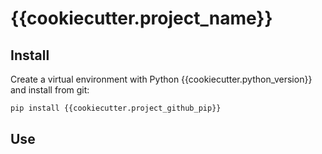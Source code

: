 # {{cookiecutter.project_name}}

## Install

Create a virtual environment with Python {{cookiecutter.python_version}} and install from git:

```bash
pip install {{cookiecutter.project_github_pip}}
```

## Use
